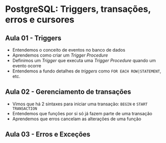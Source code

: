 # PostgreSQL: Triggers, transações, erros e cursores

## Aula 01 - Triggers

- Entendemos o conceito de eventos no banco de dados
- Aprendemos como criar um *Trigger Procedure*
- Definimos um *Trigger* que executa uma *Trigger Procedure* quando um evento ocorre
- Entendemos a fundo detalhes de *triggers* como `FOR EACH ROW|STATEMENT`, etc.

## Aula 02 - Gerenciamento de transações

- Vimos que há 2 sintaxes para iniciar uma transação: `BEGIN` e `START TRANSACTION`
- Entendemos que funções por si só já fazem parte de uma transação
- Aprendemos que erros cancelam as alterações de uma função

## Aula 03 - Erros e Exceções

